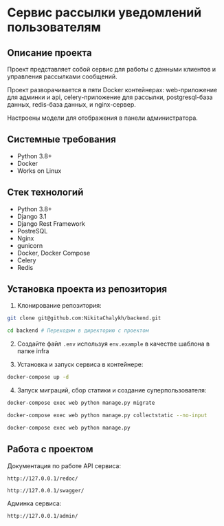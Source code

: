 Сервис рассылки уведомлений пользователям
=====

Описание проекта
----------
Проект представляет собой сервис для работы с данными клиентов и управления рассылками сообщений.

Проект разворачивается в пяти Docker контейнерах: web-приложение для админки и api, celery-приложение для рассылки, postgresql-база данных, redis-база данных, и nginx-сервер.

Настроены модели для отображения в панели администратора.

Системные требования
----------

* Python 3.8+
* Docker
* Works on Linux

Стек технологий
----------

* Python 3.8+
* Django 3.1
* Django Rest Framework
* PostreSQL
* Nginx
* gunicorn
* Docker, Docker Compose
* Сelery
* Redis

Установка проекта из репозитория
----------
1. Клонирование репозитория:
```bash 
git clone git@github.com:NikitaChalykh/backend.git

cd backend # Переходим в директорию с проектом
```

2. Создайте файл ```.env``` используя ```env.example``` в качестве шаблона в папке infra

3. Установка и запуск сервиса в контейнере:
```bash 
docker-compose up -d
```

4. Запуск миграций, сбор статики и создание суперпользователя:
```bash 
docker-compose exec web python manage.py migrate

docker-compose exec web python manage.py collectstatic --no-input

docker-compose exec web python manage.py
```

Работа с проектом
----------
Документация по работе API сервиса:

```http://127.0.0.1/redoc/```

```http://127.0.0.1/swagger/```

Админка сервиса:

```http://127.0.0.1/admin/```
